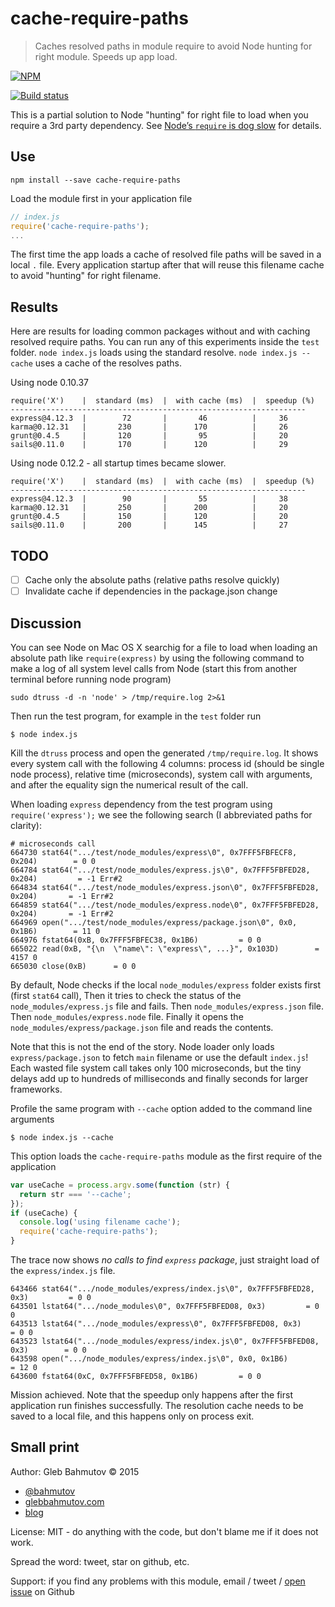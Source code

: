 # cache-require-paths

> Caches resolved paths in module require to avoid Node hunting for right module. Speeds up app load.

[![NPM][cache-require-paths-icon] ][cache-require-paths-url]

[![Build status][cache-require-paths-ci-image] ][cache-require-paths-ci-url]

[cache-require-paths-icon]: https://nodei.co/npm/cache-require-paths.png?downloads=true
[cache-require-paths-url]: https://npmjs.org/package/cache-require-paths
[cache-require-paths-ci-image]: https://travis-ci.org/bahmutov/cache-require-paths.png?branch=master
[cache-require-paths-ci-url]: https://travis-ci.org/bahmutov/cache-require-paths

This is a partial solution to Node "hunting" for right file to load when you require a 3rd party
dependency. See [Node’s `require` is dog slow](https://kev.inburke.com/kevin/node-require-is-dog-slow/) 
for details.

## Use

    npm install --save cache-require-paths

Load the module first in your application file

```js
// index.js
require('cache-require-paths');
...
```

The first time the app loads a cache of resolved file paths will be saved in a local `.` file.
Every application startup after that will reuse this filename cache to avoid "hunting" for right
filename.

## Results

Here are results for loading common packages without and with caching resolved require paths.
You can run any of this experiments inside the `test` folder. `node index.js` loads
using the standard resolve. `node index.js --cache` uses a cache of the resolves paths.

Using node 0.10.37

    require('X')    |  standard (ms)  |  with cache (ms)  |  speedup (%)
    ------------------------------------------------------------------
    express@4.12.3  |        72       |       46          |     36
    karma@0.12.31   |       230       |      170          |     26
    grunt@0.4.5     |       120       |       95          |     20
    sails@0.11.0    |       170       |      120          |     29

Using node 0.12.2 - all startup times became slower.

    require('X')    |  standard (ms)  |  with cache (ms)  |  speedup (%)
    ------------------------------------------------------------------
    express@4.12.3  |        90       |       55          |     38
    karma@0.12.31   |       250       |      200          |     20
    grunt@0.4.5     |       150       |      120          |     20
    sails@0.11.0    |       200       |      145          |     27

## TODO

- [ ] Cache only the absolute paths (relative paths resolve quickly)
- [ ] Invalidate cache if dependencies in the package.json change

## Discussion

You can see Node on Mac OS X searchig for a file to load when loading an absolute path
like `require(express)` by using the following command to make a log of all system level
calls from Node (start this from another terminal before running node program)

    sudo dtruss -d -n 'node' > /tmp/require.log 2>&1

Then run the test program, for example in the `test` folder run

    $ node index.js

Kill the `dtruss` process and open the generated `/tmp/require.log`. It shows every system call
with the following 4 columns: process id (should be single node process), relative time (microseconds),
system call with arguments, and after the equality sign the numerical result of the call.

When loading `express` dependency from the test program using `require('express');` we see
the following search (I abbreviated paths for clarity):

    # microseconds call
    664730 stat64(".../test/node_modules/express\0", 0x7FFF5FBFECF8, 0x204)        = 0 0
    664784 stat64(".../test/node_modules/express.js\0", 0x7FFF5FBFED28, 0x204)         = -1 Err#2
    664834 stat64(".../test/node_modules/express.json\0", 0x7FFF5FBFED28, 0x204)       = -1 Err#2
    664859 stat64(".../test/node_modules/express.node\0", 0x7FFF5FBFED28, 0x204)       = -1 Err#2
    664969 open(".../test/node_modules/express/package.json\0", 0x0, 0x1B6)        = 11 0
    664976 fstat64(0xB, 0x7FFF5FBFEC38, 0x1B6)         = 0 0
    665022 read(0xB, "{\n  \"name\": \"express\", ...}", 0x103D)        = 4157 0
    665030 close(0xB)      = 0 0

By default, Node checks if the local `node_modules/express` folder exists first (first `stat64` call),
Then it tries to check the status of the `node_modules/express.js` file and fails. 
Then `node_modules/express.json` file. Then `node_modules/express.node` file. Finally it opens
the `node_modules/express/package.json` file and reads the contents. 

Note that this is not the end of the story. Node loader only loads `express/package.json` to fetch
`main` filename or use the default `index.js`! Each wasted file system call takes only 100 microseconds,
but the tiny delays add up to hundreds of milliseconds and finally seconds for larger frameworks.

Profile the same program with `--cache` option added to the command line arguments

    $ node index.js --cache

This option loads the `cache-require-paths` module as the first require of the application

```js
var useCache = process.argv.some(function (str) {
  return str === '--cache';
});
if (useCache) {
  console.log('using filename cache');
  require('cache-require-paths');
}
```

The trace now shows *no calls to find `express` package*, just straight load of the `express/index.js` file.

    643466 stat64(".../node_modules/express/index.js\0", 0x7FFF5FBFED28, 0x3)         = 0 0
    643501 lstat64(".../node_modules\0", 0x7FFF5FBFED08, 0x3)         = 0 0
    643513 lstat64(".../node_modules/express\0", 0x7FFF5FBFED08, 0x3)         = 0 0
    643523 lstat64(".../node_modules/express/index.js\0", 0x7FFF5FBFED08, 0x3)        = 0 0
    643598 open(".../node_modules/express/index.js\0", 0x0, 0x1B6)        = 12 0
    643600 fstat64(0xC, 0x7FFF5FBFED58, 0x1B6)         = 0 0

Mission achieved. Note that the speedup only happens after the first application run finishes successfully.
The resolution cache needs to be saved to a local file, and this happens only on process exit.

## Small print

Author: Gleb Bahmutov &copy; 2015

* [@bahmutov](https://twitter.com/bahmutov)
* [glebbahmutov.com](http://glebbahmutov.com)
* [blog](http://glebbahmutov.com/blog)

License: MIT - do anything with the code, but don't blame me if it does not work.

Spread the word: tweet, star on github, etc.

Support: if you find any problems with this module, email / tweet /
[open issue](https://github.com/bahmutov/cache-require-paths/issues) on Github
